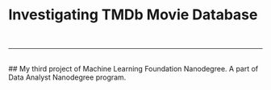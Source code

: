 # Investigating TMDb Movie Database
<br>

-----

<br>
## My third project of Machine Learning Foundation Nanodegree. A part of Data Analyst Nanodegree program.